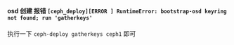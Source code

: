 #### osd 创建 报错 `[ceph_deploy][ERROR ] RuntimeError: bootstrap-osd keyring not found; run 'gatherkeys'`

执行一下 `ceph-deploy gatherkeys ceph1` 即可

